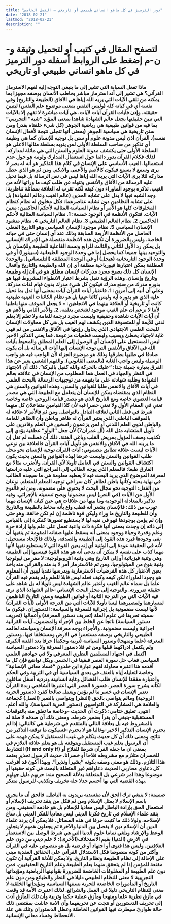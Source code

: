 ```yaml
---
title: "دور الترميز في كل ماهو انساني طبيعي أو تاريخي – الفصل الخامس"
date: "2018-02-21"
lastmod: "2018-02-21"
description: ""
---
```

# **لتصفح المقال في كتيب أو لتحميل وثيقة و-ن-م إضغط على الروابط أسفله** **دور الترميز في كل ماهو انساني طبيعي او تاريخي**

### ماذا تفعل السبابة التي تشير إلى ما ينبغي التوجه إليه لفهم الاسترماز القرآني؟ هي تشير إلى أنه استرماز مباشر يخاطب الأنسان بوصفه مجهزا بما يمكنه من تلقي الآيات التي يريه الله إياها في الآفاق (الطبيعة والتاريخ) وفي نفسه أي في كيانه كله (وليس النفس بمعنى موضوع علم النفس) ليتبين حقيقته. وإذن فآيات القرآن آيات لآيات. هي آيات مباشرة لا تفهم إلا بالآيات التي تبين حقيقتها بجعل عالم الشهادة شاهدا بمعنى المؤيد “شبه” التجريبي” بما فيه من قوانين طبيعية هي رياضية الجوهر (كل شيء خلقناه بقدر) ومن سنن تاريخية هي سياسية الجوهر (بمعنى أنها تتجلى نتيجة لأفعال الإنسان نفسه). القرآن اذن ليس مدونة علوم أو سنن بل توجيه للإنسان كما هي وظيفة أي تذكير من صاحب السلطة الأولى لمن ينوبه بسلطة مثالها الاعلى هو السلطة الأولى حتى يكتشف مدونة العلوم والسنن التي هي ماثلة لمداركه. لذلك فكلام القرآن يدور دائما حول استعمال المدارك ولومه هو حول عدم استعمالها. العيب الأساسي على الإنسان في كلام هذا التذكير هو أنه له بصر لا يرى وسمع لا يسمع فيكون كالأصم والأعمى والابكم. ومن ثم هو الذي عطل مداركه لئلا يرى الآيات التي يريه الله إياها ليس في نص الرسالة بل فيما تحيل عليه الرسالة من الآفاق والأنفس وتنهاه عن طلب كيف ما ورائها لأنه من الغيب. تذكره بوجود الماوراء دون كيفه لكنه تقرب له العلاقة بمماثلة تناظرية: وجه الشبه فيها لا يدل على تشابه الحدين (عالم الغيب وعالم الشهادة) بل على تشابه النظامين دون تشابه عناصرهما: فكل مخلوق له نظام كنظام المخلوقات كلها هو الأمر أو نظام السياسة المثالية لأحكم الحاكمين: معين الآيات. فتكون الأنظمة في الوجود خمسة: 1. نظام السياسة المثالية لأحكم الحاكمين 2. نظام العالم الطبيعي 3. نظام العالم التاريخي 4. نظام منشود الإنسان السياسي 5. نظام موجود الإنسان السياسي وهو التاريخ الفعلي الحاصل من الأنظمة الأربعة السابقة وذلك عند أي إنسان حتى في حياته الخاصة. وليس بالضرورة أن تكون هذه الانظمة منفصلة في الإدراك الإنساني بل يمكن رد الأول للثاني والثالث للرابع ونسبة الفاعلية للطبيعة وللإنسان بل والتوحيد بينها جميعا كما يحصل إما في وحدة الوجود الطبعانية (سبينوزا) أو في وحدة الوجود التاريخانية (هيجل) أو في الوحدة المطلقة (التلمساني). والوحدة المطلقة يمكن اعتبارها فيورباخية مطلقة أي إن الله والطبيعة والتاريخ وأفعال الإنسان كل ذلك يصبح مجرد مدركات لإنسان مطلق هو في آن إله وطبيعة وتاريخ وإنسان. وهذه الرؤية تقبل بشرط اعتبار الانطواء المشروط فيها هو بدوره مدرك من صنع مدرك فيكون كل شيء مدرك بدون قيام لذات مدركة. وعلي أن أنبه إلى أمرين: 1. فاعتبار آيات القرآن آيات بمعنى أنها تدل بما تحيل عليه الذي هو بدوره آية وليس كائنا عينيا بل هو نظام الكائنات العينية طبيعية كانت أو تاريخية أو العلاقة بينهما في الاتجاهين: • لا يجعل الموقف منها باطنيا لأننا لا نزعم أن علم الغيب موجود لشخص يعلمه. 2. والأمر الثاني والأهم هو أن آيات الآيات شاهدة وحقيقية وليست مجرد ترجمة للعامة ولا تعلم إلا بعلم لدني للأيمة أو للمتصوفة الذين يكشف لهم الغيب بل هي كل محاولات الإنسان للبحث العلمي الاجتهادي الذي يحاول رؤيتها في الآفاق والانفس من ثم فهي غاية لاجتهاد يخطئ ويصيب وليست قطعيات مزعومة. فما يعني التذكير الاخير ليس المستحيل على الإنسان أي الوصول إلى العلم المطلق والمحيط بآيات الله في الآفاق والأنفس التي توجه الإنسان إليها آيات الرسالة بل أن يكون صادقا في طلبها بطرقها وذلك هو موضوع الجزاء لأن الواجب فيه هو واجب الوسيلة وليس واجب الغاية (بالمعنى القانوني). والفهم الشعبي يعبر عن هذا الفرق بعبارة جميلة جدا: “عليك بالحركة والله كفيل بالبركة”. ذلك أن الاجتهاد في النظر والجهاد في العمل هما المطلوب من الإنسان في علاقته بعالم الشهادة وطلبه شهادته على ما يفهمه من توجيهات الرسالة بالبحث العلمي في آيات الآفاق والانفس طلبا للقوانين والسنن. وهذه القوانين والسنن هي النظام الذي بمقتضاه يمكن للإنسان أن يتعامل مع الطبيعة التي هي مصدر قيامه العضوي خاصة ومع التاريخ الذي هو مصدر قيامه الروحي خاصة وخاصة تعني في المقام الأول ولا تعني حصرا فيه لأن كلا القيامين متفاعلان كل منهما شرط في فعل الثاني لعلاقة التبادل بالتواصل. ومن ثم فالأمر لا علاقة له بالموقف الباطني الذي يعتبر القرآن له ظاهر وباطن وأن الظاهر للعامة والباطن لذوي العلم اللدني أو لمن يزعمون راسخين في العلم وقادرين على تأويل المتشابه مثل الله (آل عمران7) لأن جعل “الواو” عطفية يؤدي إلى تكذيب وصف المؤول بمريض القلب وباغي الفتنة. ذلك أن فصلت لم تقل إن ما يرينه الله في الآفاق والانفس هو تأويل آيات القرآن فالعلاقة بين نوعي الآيات ليست علاقة تطابق مضموني: آيات القرآن توجيه للإنسان نحو محل طلب القوانين والسنن وليست عرضا لهذه القوانين والسنن بحيث يكون اكتشاف القوانين والسنن في العامل تأويلا لآي القرآن. ولأضرب مثالا مع الفارق طبعا: فالمعلم الذي يوجه الطالب إلى المراجع التي عليه دراستها لمعرفة الموضوع الذي يريد البحث فيه لا يعطيه معلومة هي ما سيجده الطالب في نهاية بحثه وكأنها باطن لظاهر كان سرا في توجيه المعلم للمتعلم. نوعان من الفعل: التوجيه نحو مجال البحث لا يحتوي على مضمونه. ومن ثم فالنوع الأول من الآيات (في النص) ليس مضمونيا ويصح تسميته بالإجرائي. وفيه تذكير بالمعادلة الوجودية وما بينها من علاقات هي عين كيان الإنسان مهما تهرب من ذلك: فالإنسان يشعر أنه قطب واع بأنه محاط بالطبيعة وبالتاريخ وأن للطبيعة والتاريخ ما وراء وليكن قوة ناظمة إن لم تكن خالقة. وهو حتى وإن لم يؤمن بوجودها فهو في نفيه لها لا يستطيع تصورها كفكرة إلى بالقياس إلى ذاته إن وجدت بمعنى أنها فكرة ذات واعية تعمل على علم ولها إرادة حرة وعلم وقدرة وحياة ووجود بمعنى أنه يسقط عليها صفاته المقومة ثم ينفيها أن نفى وجودها فيرد هذه القوة إلى الطبيعة والصدفة. ولذلك فالإلحاد مستحيل: لأنه في الحقيقة عودة إلى الوثنية أي إنه يعين القوة التي لا يستطيع نفيها لأنها مهما كذب على نفسه لا يمكن أن يدعى أنه هو هذه القوة فينسبها إلى الطبيعة وهي وثنية فيزيائية أو إلى التاريخ وهي وثنية انثروبولوجية: لا مفر من ثيولوجيا وثنية بنوع من الميثولوجيا. ومن ثم فالاسترماز أمر لا بد منه والقرآني منه يأخذ بعين الاعتبار كل هذه الفرضيات الاسترمازية ويدرسها نقديا ليبين أن المعلوم هو وجود الماوراء لكن كيفه وكيف فعله ليس قابلا للعلم ولم يقدم فيه القرآن علما بل سماه عالم الغيب واعتبر عالم الشهادة ليس تأويلا له بل شاهد على حقيقة ضرورته. والتوجيه إلى محل البحث الإنساني-عالم الشهادة الذي نرى فيه الآيات التي من الدرجة الثانية أو قوانين الطبيعة وسنن التاريخ الناظمين لمسارهما ولمصيرهما ليسا تأويلا للآيات التي من الدرجة الأولى (آيات القرآن) لأنها ليست مضمونية بل إجرائية للمعرفة والسياسة: الدستوران. فيكون ما سميته تحريفا في علوم الملة (تحريف دستور المعرفة) وأعمالها (تحريف دستور السياسة) ناتجا عن الخلط بين الإجراء والمضمون. آيات القرآنية اجرائية وليست مضمونية. والأجراء يوجه معرفة الإنسان وسياسته لعالمه الطبيعي والتاريخي بوصفه مستعمرا في الارض ومستخلفا فيها. ودستور المعرفة (علما ومنهجا) وستور السياسة (تربية وحكما) حرفا بعد الفتنة الكبرى ولم يكتمل ادراكهما قبلها ومن ثم فلا دستور المعرفة ولا دستور السياسة اكتمل في اجتهاد المسلمين النظري المعرفي ولا في جهادهم العلمي السياسي فغاب حل سورة العصر فبقينا في الخسر. وبكل تواضع فإن كل ما أقدمه هنا اعتبره محاولة لفهم عبارة ابن خلدون “فساد معاني الإنسانية” وخاصة لتعليله إياه بالعنف في بعدي السياسية أي في التربية وفي الحكم واعتباره مفقدا للإنسان طلب الفضائل وغاية انسانيته وترديه أسفل سافلين لكأنه يشرح سورة العصر. فسورة العصر التي اعتبرها الشافعي زبدة القرآن تعتبر الإنسان في خسر ما لم يؤمن ويعمل صالحا كفرد (دستور الحرية الروحية) ومالم يتواصى بالحق (النظر) ويتواصى بالصبر (العمل) كجماعة والعلامة هي المشاركة في التواصيين (دستور الحرية السياسة). والله أعلم. انتهى. تعليق ختامي: ذكرت أن الحديث -وخاصة ما تعلق منه بالتوقعات المستقبلية-ينبغي أن يقرأ بضمير شرطه. ومعنى ذلك أن صدقه لا صلة له بالمشروط فيه بل بعلاقة التالي بالمتقدم في شرطية هي كالتالي: إذا لم يحترم الإنسان التذكير الاخير-وغالبا هو لا يحترم-فسيكون ما توقعه التذكير من نتائج. ومعنى ذلك أن كل حديث يتكلم في غيب المستقبل لا يمكن فهمه على أن الرسول يعلم غيب المستقبل ويتوقعه بل هو يعلم علاقة التلازم في التشارط (If and only if) بمعنى ان ما جعله القرآن شرطا للفلاح أو للخسران متلازم مع مشروطه فلاحا أو خسرانا. حديث الرسول تحذير يعتمد هذا التلازم. وذلك هو معنى وصفه بكونه “بشيرا ونذيرا”. وبهذا أكون قد أفرغت كل دعاوى محاربي الحديث دعاواهم غير المتعللة بالبحث في كونه حقيقيا أو موضوعا وهذا امر شرعي بل المتعلقة بدلالة الصحيح منه: حربهم دليل جهلهم بهذه القضية التي بها أحسم جدلا جله تخريف وتكذيب للرسول متنكر.

### ضميمة: لا ينبغي ترك الحق لأن مفسديه يريدون به الباطل. فالحق أن ما يجري باسم الإسلام لا يمثل الإسلام ومن ثم فكل من ينقد تحريف الإسلام أو استعمال الحق بإرادة الباطل ليس معاديا للإسلام بل هو خادمه الحقيقي. ومن ينقد علماء الإسلام في تاريخ فكرنا الديني ليس معاديا للفكر الديني بل ساع لإصلاحه. ولولا ذلك ما كتبت حرفا في هذه المسائل. فلا يمكن أن يردد علماء الدين أن الإسلام دين لا يفصل بين الدنيا والآخرة ثم يجعلون همهم لا يتجاوز الوعظ والإرشاد ويلغي تماما علوم الدنيا التي هي شرط الوصل بين الاستعمار في الارض (الدنيا) بقيم الاستخلاف(الأخرى): لا علم ديني من دون علم العلاقتين. وليس هذا فتوى أو اجتهاد أو فرضية بل هو منصوص عليه في القرآن وأكثر من كونه منصوصا فكل الاستدلال القرآني على الحقائق العقدية مبني على الإحالة إلى نظام الطبيعة ونظام التاريخ. ولا يمكن للأدلة القرآنية أن تكون مقنعة للمؤمن إذا لم يتحقق منهما بعلم الطبيعة وعلم التاريخ الحقيقيين. فمن دون علم الطبيعة أو المخلوقات الخاضعة للضرورة بقوانينها الرياضية ومؤيداتها التجريبية لا معنى للنظام الطبيعي دليلا في النظر والطبائع ومن دون علم التاريخ أو المأمورات الخاضعة للحرية بسننها السياسية ومؤيداتها الخلقية لا معنى للنظام التاريخي دليلا في العمل والشرائع. لذلك اعتبرت الأمة قد وقعت في مآزق نظرية علما ومنهجا ومآزق عملية حكما وتربية وأن تلك المآزق أدت إلى تحريف الدستورين أو نتجت عن تحريفهما وأن الامة عاشت بمقتضى ذلك حالة طوارئ سيطرت فيها القوانين الخاطئة وعطل الدستوران وتلك هي علة الانحطاط وفساد معاني الإنسانية.

###